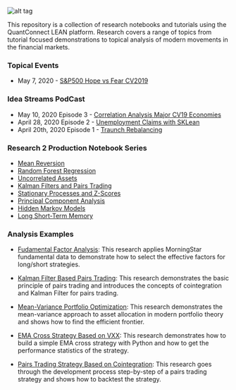 ![alt tag](https://cdn.quantconnect.com/research/i/research-banner.png)

This repository is a collection of research notebooks and tutorials using the QuantConnect LEAN platform. Research covers a range of topics from tutorial focused demonstrations to topical analysis of modern movements in the financial markets. 

### Topical Events

 - May 7, 2020 - [S&P500 Hope vs Fear CV2019](https://github.com/QuantConnect/Research/blob/master/Topical/20200507_hopevfear_research.ipynb)

### Idea Streams PodCast

 - May 10, 2020 Episode 3 - [Correlation Analysis Major CV19 Economies]()
 - April 28, 2020 Episode 2 - [Unemployment Claims with SKLean](https://www.youtube.com/watch?v=VCf9e0S4rDg)
 - April 20th, 2020 Episode 1 - [Traunch Rebalancing](https://www.youtube.com/watch?v=q1VjM1nHPfE)
 
### Research 2 Production Notebook Series

 - [Mean Reversion](https://github.com/QuantConnect/Research/blob/master/Research2Production/01%20Mean%20Reversion.ipynb)
 - [Random Forest Regression](https://github.com/QuantConnect/Research/blob/master/Research2Production/02%20Random%20Forest%20Regression.ipynb)
 - [Uncorrelated Assets](https://github.com/QuantConnect/Research/blob/master/Research2Production/03%20Uncorrelated%20Assets.ipynb)
 - [Kalman Filters and Pairs Trading](https://github.com/QuantConnect/Research/blob/master/Research2Production/04%20Kalman%20Filters%20and%20Pairs%20Trading.ipynb)
 - [Stationary Processes and Z-Scores](https://github.com/QuantConnect/Research/blob/master/Research2Production/05%20Stationary%20Processes%20and%20Z-Scores.ipynb)
 - [Principal Component Analysis](https://github.com/QuantConnect/Research/blob/master/Research2Production/06%20Principal%20Component%20Analysis.ipynb)
 - [Hidden Markov Models](https://github.com/QuantConnect/Research/blob/master/Research2Production/07%20Hidden%20Markov%20Models.ipynb)
 - [Long Short-Term Memory](https://github.com/QuantConnect/Research/blob/master/Research2Production/08%20Long%20Short-Term%20Memory.ipynb)

### Analysis Examples  
 - [Fudamental Factor Analysis](https://github.com/QuantConnect/Research/blob/master/Analysis/01%20Fudamental%20Factor%20Analysis.ipynb): This research applies MorningStar fundamental data to demonstrate how to select the effective factors for long/short strategies. 

 - [Kalman Filter Based Pairs Trading](https://github.com/QuantConnect/Research/blob/master/Analysis/02%20Kalman%20Filter%20Based%20Pairs%20Trading.ipynb): This research demonstrates the basic principle of pairs trading and introduces the concepts of cointegration and Kalman Filter for pairs trading.

 - [Mean-Variance Portfolio Optimization](https://github.com/QuantConnect/Research/blob/master/Analysis/03%20Mean-Variance%20Portfolio%20Optimization%20.ipynb): This research demonstrates the mean-variance approach to asset allocation in modern portfolio theory and shows how to find the efficient frontier.

 - [EMA Cross Strategy Based on VXX](https://github.com/QuantConnect/Research/blob/master/Analysis/04%20EMA%20Cross%20Strategy%20Based%20on%20VXX.ipynb): This research demonstrates how to build a simple EMA cross strategy with Python and how to get the performance statistics of the strategy.

 - [Pairs Trading Strategy Based on Cointegration](https://github.com/QuantConnect/Research/blob/master/Analysis/05%20Pairs%20Trading%20Strategy%20Based%20on%20Cointegration.ipynb): This research goes through the development process step-by-step of a pairs trading strategy and shows how to backtest the strategy.
